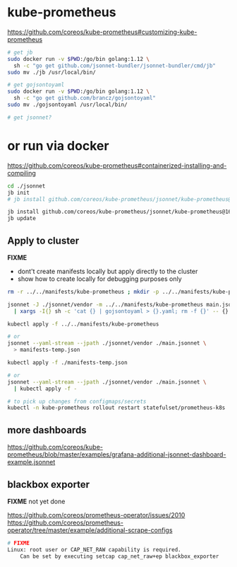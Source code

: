 # kube-prometheus

https://github.com/coreos/kube-prometheus#customizing-kube-prometheus

```bash
# get jb
sudo docker run -v $PWD:/go/bin golang:1.12 \
  sh -c "go get github.com/jsonnet-bundler/jsonnet-bundler/cmd/jb"
sudo mv ./jb /usr/local/bin/

# get gojsontoyaml
sudo docker run -v $PWD:/go/bin golang:1.12 \
  sh -c "go get github.com/brancz/gojsontoyaml"
sudo mv ./gojsontoyaml /usr/local/bin/

# get jsonnet?
```

# or run via docker
https://github.com/coreos/kube-prometheus#containerized-installing-and-compiling

```bash
cd ./jsonnet
jb init
# jb install github.com/coreos/kube-prometheus/jsonnet/kube-prometheus@release-0.1

jb install github.com/coreos/kube-prometheus/jsonnet/kube-prometheus@16a49f00d6c77ad85abbfdba49e186808daf2764
jb update
```


## Apply to cluster

**FIXME**
- dont't create manifests locally but apply directly to the cluster
- show how to create locally for debugging purposes only

```bash
rm -r ../../manifests/kube-prometheus ; mkdir -p ../../manifests/kube-prometheus

jsonnet -J ./jsonnet/vendor -m ../../manifests/kube-prometheus main.jsonnet \
  | xargs -I{} sh -c 'cat {} | gojsontoyaml > {}.yaml; rm -f {}' -- {}

kubectl apply -f ../../manifests/kube-prometheus

# or
jsonnet --yaml-stream --jpath ./jsonnet/vendor ./main.jsonnet \
  > manifests-temp.json

kubectl apply -f ./manifests-temp.json

# or
jsonnet --yaml-stream --jpath ./jsonnet/vendor ./main.jsonnet \
  | kubectl apply -f -

# to pick up changes from configmaps/secrets
kubectl -n kube-prometheus rollout restart statefulset/prometheus-k8s
```

## more dashboards

https://github.com/coreos/kube-prometheus/blob/master/examples/grafana-additional-jsonnet-dashboard-example.jsonnet


## blackbox exporter

**FIXME** not yet done

https://github.com/coreos/prometheus-operator/issues/2010
https://github.com/coreos/prometheus-operator/tree/master/example/additional-scrape-configs


```bash
# FIXME
Linux: root user or CAP_NET_RAW capability is required.
    Can be set by executing setcap cap_net_raw+ep blackbox_exporter
```